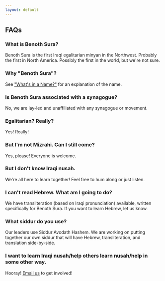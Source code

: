 ```yaml
---
layout: default
---
```


## FAQs

### What is Benoth Sura?

Benoth Sura is the first Iraqi egalitarian minyan in the Northwest. Probably the first in North America. Possibly the first in the world, but we're not sure.

### Why "Benoth Sura"?

See ["What's in a Name?"](./name.html) for an explanation of the name.

### Is Benoth Sura associated with a synagogue?

No, we are lay-led and unaffiliated with any synagogue or movement.

### Egalitarian? Really?

Yes! Really!

### But I'm not Mizrahi. Can I still come?

Yes, please! Everyone is welcome.

### But I don't know Iraqi nusah.

We're all here to learn together! Feel free to hum along or just listen.

### I can't read Hebrew. What am I going to do?

We have transliteration (based on Iraqi pronunciation) available, written specifically for Benoth Sura. If you want to learn Hebrew, let us know.

### What siddur do you use?

Our leaders use Siddur Avodath Hashem. We are working on putting together our own siddur that will have Hebrew, transliteration, and translation side-by-side.

### I want to learn Iraqi nusah/help others learn nusah/help in some other way.

Hooray! [Email us](mailto:BenothSura@gmail.com) to get involved!
